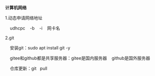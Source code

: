 **计算机网络**

1.动态申请网络地址

    udhcpc    -b    -i    网卡名



2.git

    安装git：sudo  apt install  git -y

    gitee和github都是共享服务器：gitee是国内服务器    github是国外服务器

    仓库更新：git   pull    




